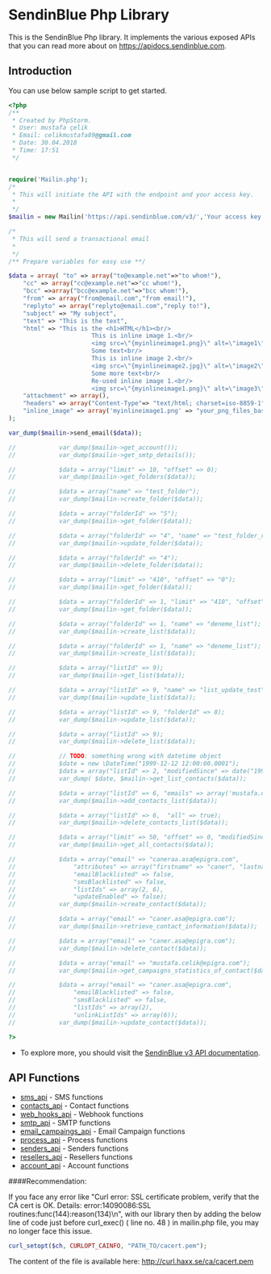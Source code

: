 # SendinBlue Php Library

This is the SendinBlue Php library. It implements the various exposed APIs that you can read more about on https://apidocs.sendinblue.com.


## Introduction
You can use below sample script to get started.

```PHP
<?php
/**
 * Created by PhpStorm.
 * User: mustafa çelik
 * Email: celikmustafa89@gmail.com
 * Date: 30.04.2018
 * Time: 17:51
 */


require('Mailin.php');
/*
 * This will initiate the API with the endpoint and your access key.
 *
 */
$mailin = new Mailin('https://api.sendinblue.com/v3/','Your access key');

/*
 * This will send a transactional email
 *
 */
/** Prepare variables for easy use **/

$data = array( "to" => array("to@example.net"=>"to whom!"),
    "cc" => array("cc@example.net"=>"cc whom!"),
    "bcc" =>array("bcc@example.net"=>"bcc whom!"),
    "from" => array("from@email.com","from email!"),
    "replyto" => array("replyto@email.com","reply to!"),
    "subject" => "My subject",
    "text" => "This is the text",
    "html" => "This is the <h1>HTML</h1><br/>
					   This is inline image 1.<br/>
					   <img src=\"{myinlineimage1.png}\" alt=\"image1\" border=\"0\"><br/>
					   Some text<br/>
					   This is inline image 2.<br/>
					   <img src=\"{myinlineimage2.jpg}\" alt=\"image2\" border=\"0\"><br/>
					   Some more text<br/>
					   Re-used inline image 1.<br/>
					   <img src=\"{myinlineimage1.png}\" alt=\"image3\" border=\"0\">",
    "attachment" => array(),
    "headers" => array("Content-Type"=> "text/html; charset=iso-8859-1","X-param1"=> "value1", "X-param2"=> "value2","X-Mailin-custom"=>"my custom value", "X-Mailin-IP"=> "102.102.1.2", "X-Mailin-Tag" => "My tag"),
    "inline_image" => array('myinlineimage1.png' => "your_png_files_base64_encoded_chunk_data",'myinlineimage2.jpg' => "your_jpg_files_base64_encoded_chunk_data")
);

var_dump($mailin->send_email($data));

//            var_dump($mailin->get_account());
//            var_dump($mailin->get_smtp_details());

//            $data = array("limit" => 10, "offset" => 0);
//            var_dump($mailin->get_folders($data));

//            $data = array("name" => "test_folder");
//            var_dump($mailin->create_folder($data));

//            $data = array("folderId" => "5");
//            var_dump($mailin->get_folder($data));

//            $data = array("folderId" => "4", "name" => "test_folder_rename1");
//            var_dump($mailin->update_folder($data));

//            $data = array("folderId" => "4");
//            var_dump($mailin->delete_folder($data));

//            $data = array("limit" => "410", "offset" => "0");
//            var_dump($mailin->get_folder($data));

//            $data = array("folderId" => 1, "limit" => "410", "offset" => "0");
//            var_dump($mailin->get_folder($data));

//            $data = array("folderId" => 1, "name" => "deneme_list");
//            var_dump($mailin->create_list($data));

//            $data = array("folderId" => 1, "name" => "deneme_list");
//            var_dump($mailin->create_list($data));

//            $data = array("listId" => 9);
//            var_dump($mailin->get_list($data));

//            $data = array("listId" => 9, "name" => "list_update_test");
//            var_dump($mailin->update_list($data));

//            $data = array("listId" => 9, "folderId" => 8);
//            var_dump($mailin->update_list($data));

//            $data = array("listId" => 9);
//            var_dump($mailin->delete_list($data));

//            // TODO: something wrong with datetime object
//            $date = new \DateTime("1999-12-12 12:00:00.0001");
//            $data = array("listId" => 2, "modifiedSince" => date("1999-12-12 12:00:00.0001"), "limit" => 50, "offset" => 1);
//            var_dump( $date, $mailin->get_list_contacts($data));

//            $data = array("listId" => 6, "emails" => array('mustafa.celik@epigra.com', 'celikmustafa89@gmail.com'));
//            var_dump($mailin->add_contacts_list($data));

//            $data = array("listId" => 6,  "all" => true);
//            var_dump($mailin->delete_contacts_list($data));

//            $data = array("limit" => 50, "offset" => 0, "modifiedSince" => date("1999-12-12 12:00:00.0001"));
//            var_dump($mailin->get_all_contacts($data));

//            $data = array("email" => "caneraa.asa@epigra.com",
//                "attributes" => array("firstname" => "caner", "lastname" => "asa", "sms" => "5064445566"),
//                "emailBlacklisted" => false,
//                "smsBlacklisted" => false,
//                "listIds" => array(2, 6),
//                "updateEnabled" => false);
//            var_dump($mailin->create_contact($data));

//            $data = array("email" => "caner.asa@epigra.com");
//            var_dump($mailin->retrieve_contact_information($data));

//            $data = array("email" => "caner.asa@epigra.com");
//            var_dump($mailin->delete_contact($data));

//            $data = array("email" => "mustafa.celik@epigra.com");
//            var_dump($mailin->get_campaigns_statistics_of_contact($data));

//            $data = array("email" => "caner.asa@epigra.com",
//                "emailBlacklisted" => false,
//                "smsBlacklisted" => false,
//                "listIds" => array(2),
//                "unlinkListIds" => array(6));
//            var_dump($mailin->update_contact($data));

?>
```

 * To explore more, you should visit the [SendinBlue v3 API documentation](https://developers.sendinblue.com/docs).

## API Functions

 * [sms_api](https://developers.sendinblue.com/v3.0/reference#transactional-sms) - SMS functions
 * [contacts_api](https://developers.sendinblue.com/v3.0/reference#contacts-6) - Contact functions
 * [web_hooks_api](https://developers.sendinblue.com/v3.0/reference#webhooks-6) - Webhook functions
 * [smtp_api](https://developers.sendinblue.com/v3.0/reference#smtp) - SMTP functions
 * [email_campaings_api](https://developers.sendinblue.com/v3.0/reference#email-campaigns) - Email Campaign functions 
 * [process_api](https://developers.sendinblue.com/v3.0/reference#process) - Process functions
 * [senders_api](https://developers.sendinblue.com/v3.0/reference#senders-6) - Senders functions 
 * [resellers_api](https://developers.sendinblue.com/v3.0/reference#reseller) - Resellers functions 
 * [account_api](https://developers.sendinblue.com/v3.0/reference#account-6) - Account functions 

####Recommendation:

If you face any error like "Curl error: SSL certificate problem, verify that the CA cert is OK. Details: error:14090086:SSL routines:func(144):reason(134)\n", with our library then by adding the below line of code just before curl_exec() ( line no. 48 ) in mailin.php file, you may no longer face this issue.
```PHP
curl_setopt($ch, CURLOPT_CAINFO, "PATH_TO/cacert.pem");
```
The content of the file is available here: http://curl.haxx.se/ca/cacert.pem